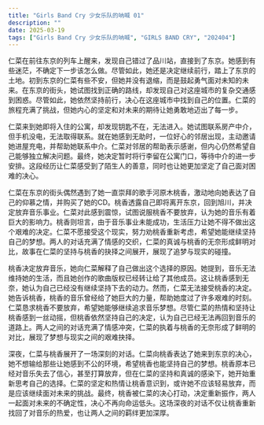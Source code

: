 ```yaml
---
title: "Girls Band Cry 少女乐队的呐喊 01"
description: ""
date: 2025-03-19
tags: ["Girls Band Cry 少女乐队的呐喊", "GIRLS BAND CRY", "202404"]
---
```


仁菜在前往东京的列车上醒来，发现自己错过了品川站，直接到了东京。她感到有些迷茫，不确定下一步该怎么做。尽管如此，她还是决定继续前行，踏上了东京的土地。初到东京的仁菜有些不安，但她并没有退缩，而是鼓起勇气面对未知的未来。在东京的街头，她试图找到正确的路线，却发现自己对这座城市的复杂交通感到困惑。尽管如此，她依然坚持前行，决心在这座城市中找到自己的位置。仁菜的旅程充满了挑战，但她内心的坚定和对未来的期待让她勇敢地迈出了每一步。

仁菜来到她即将入住的公寓，却发现钥匙不在，无法进入。她试图联系房产中介，但手机没电，无法取得联系。就在她感到无助时，一位好心的邻居出现，主动邀请她进屋充电，并帮助她联系中介。仁菜对邻居的帮助表示感谢，但内心仍然希望自己能够独立解决问题。最终，她决定暂时将行李留在公寓门口，等待中介的进一步安排。这段经历让仁菜感受到了陌生人的善意，同时也让她更加坚定了自己面对困难的决心。

仁菜在东京的街头偶然遇到了她一直崇拜的歌手河原木桃香，激动地向她表达了自己的仰慕之情，并购买了她的CD。桃香透露自己即将离开东京，回到旭川，并决定放弃音乐事业。仁菜对此感到震惊，试图说服桃香不要放弃，认为她的音乐有着巨大的影响力。桃香则坦言，由于音乐事业未能成功，生活压力让她不得不做出这个艰难的决定。仁菜不愿接受这个现实，努力劝桃香重新考虑，希望她能继续坚持自己的梦想。两人的对话充满了情感的交织，仁菜的真诚与桃香的无奈形成鲜明对比，故事在仁菜的坚持与桃香的抉择之间展开，展现了追梦与现实的碰撞。

桃香决定放弃音乐，她向仁菜解释了自己做出这个选择的原因。她提到，音乐无法维持她的生活，而且她创作的歌曲版权已经转让给了其他成员。这让桃香感到无奈，她认为自己已经没有继续坚持下去的动力。然而，仁菜无法接受桃香的决定。她告诉桃香，桃香的音乐曾经给了她巨大的力量，帮助她度过了许多艰难的时刻。仁菜恳求桃香不要放弃，希望她能够继续追求音乐梦想。尽管仁菜的热情和坚持让桃香感到一丝动摇，但桃香依然坚持自己的决定，认为自己已经无法再回到音乐的道路上。两人之间的对话充满了情感冲突，仁菜的执着与桃香的无奈形成了鲜明的对比，展现了梦想与现实之间的艰难抉择。

深夜，仁菜与桃香展开了一场深刻的对话。仁菜向桃香表达了她来到东京的决心，她不想输给那些让她感到不公的环境，希望桃香也能坚持自己的梦想。桃香原本已经对音乐失去了信心，甚至打算放弃，但在仁菜的坚持和真诚的感染下，她开始重新思考自己的选择。仁菜的坚定和热情让桃香意识到，或许她不应该轻易放弃，而是应该继续面对未来的挑战。最终，桃香被仁菜的决心打动，决定重新振作，两人一起面对未来的不确定性，决心不再向命运低头。这场深夜的对话不仅让桃香重新找回了对音乐的热爱，也让两人之间的羁绊更加深厚。